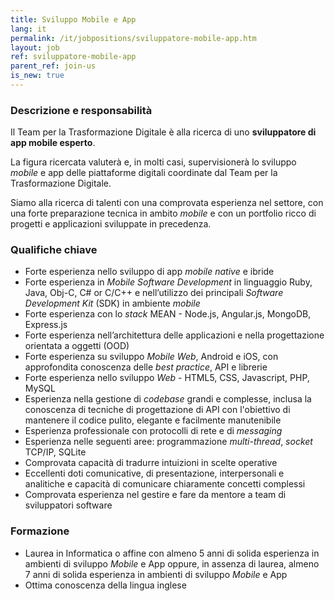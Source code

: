 ```yaml
---
title: Sviluppo Mobile e App
lang: it
permalink: /it/jobpositions/sviluppatore-mobile-app.htm
layout: job
ref: sviluppatore-mobile-app
parent_ref: join-us
is_new: true
---
```


### Descrizione e responsabilità
Il Team per la Trasformazione Digitale è alla ricerca di uno **sviluppatore di app mobile esperto**.

La figura ricercata valuterà e, in molti casi, supervisionerà lo sviluppo *mobile* e app delle piattaforme digitali coordinate dal Team per la Trasformazione Digitale.

Siamo alla ricerca di talenti con una comprovata esperienza nel settore, con una forte preparazione tecnica in ambito *mobile* e con un portfolio ricco di progetti e applicazioni sviluppate in precedenza.



### Qualifiche chiave
- Forte esperienza nello sviluppo di app *mobile native* e ibride
- Forte esperienza in *Mobile Software Development* in linguaggio Ruby, Java, Obj-C, C# or C/C++ e nell’utilizzo dei principali *Software Development Kit* (SDK) in ambiente *mobile*
- Forte esperienza con lo *stack* MEAN - Node.js, Angular.js, MongoDB, Express.js
- Forte esperienza nell’architettura delle applicazioni e nella progettazione orientata a oggetti (OOD)
- Forte esperienza su sviluppo *Mobile Web*, Android e iOS, con approfondita conoscenza delle *best practice*, API e librerie
- Forte esperienza nello sviluppo *Web* - HTML5, CSS, Javascript, PHP, MySQL
- Esperienza nella gestione di *codebase* grandi e complesse, inclusa la conoscenza di tecniche di progettazione di API con l'obiettivo di mantenere il codice pulito, elegante e facilmente manutenibile
- Esperienza professionale con protocolli di rete e di *messaging*
- Esperienza nelle seguenti aree: programmazione *multi-thread*, *socket* TCP/IP, SQLite
- Comprovata capacità di tradurre intuizioni in scelte operative
- Eccellenti doti comunicative, di presentazione, interpersonali e analitiche e capacità di comunicare chiaramente concetti complessi
- Comprovata esperienza nel gestire e fare da mentore a team di sviluppatori software



### Formazione
- Laurea in Informatica o affine con almeno 5 anni di solida esperienza in ambienti di sviluppo *Mobile* e App oppure, in assenza di laurea, almeno 7 anni di solida esperienza in ambienti di sviluppo *Mobile* e App  
- Ottima conoscenza della lingua inglese


